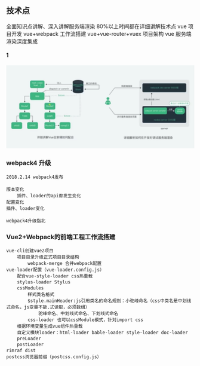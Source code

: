## 技术点



全面知识点讲解、深入讲解服务端渲染
80%以上时间都在详细讲解技术点
vue 项目开发
vue+webpack 工作流搭建
vue+vue-router+vuex 项目架构
vue 服务端渲染深度集成

#### 1

![](/books/2024-01-11-14.49.18.png)

### webpack4 升级

    2018.2.14 webpack4发布

    版本变化
        插件、loader的api都发生变化
    配置变化
    插件、loader变化

    webpack4升级指北
### Vue2+Webpack的前端工程工作流搭建
    vue-cli创建vue2项目
        项目目录升级正式项目目录结构
            webpack-merge 合并webpack配置
    vue-loader配置（vue-loader.config.js）
        配合vue-style-loader css热重载
        stylus-loader Stylus 
        cssModules
            样式类名格式
            $style.mainHeader:js引用类名的命名规则：小驼峰命名（css中类名是中划线式命名，js变量不能.式读取，必须数组）
                驼峰命名、中划线式命名、下划线式命名
            css-loader 也可以cssModule模式，针对import css  
        根据环境变量生成vue组件热重载
        自定义模块loader：html-loader bable-loader style-loader doc-loader
        preLoader
        postLoader
    rimraf dist
    postcss浏览器前缀（postcss.config.js）
    
